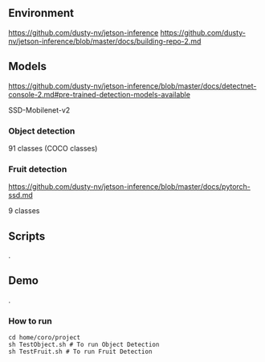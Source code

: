 ##  Environment

https://github.com/dusty-nv/jetson-inference
https://github.com/dusty-nv/jetson-inference/blob/master/docs/building-repo-2.md

## Models

https://github.com/dusty-nv/jetson-inference/blob/master/docs/detectnet-console-2.md#pre-trained-detection-models-available

SSD-Mobilenet-v2

### Object detection

91 classes (COCO classes)

### Fruit detection

https://github.com/dusty-nv/jetson-inference/blob/master/docs/pytorch-ssd.md

9 classes



## Scripts

.

## Demo

.

### How to run

```shell
cd home/coro/project
sh TestObject.sh # To run Object Detection
sh TestFruit.sh # To run Fruit Detection
```

